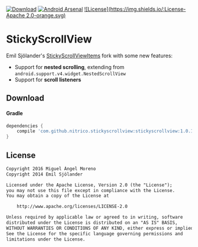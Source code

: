 [![Download](https://api.bintray.com/packages/moreno/maven/stickyscrollview/images/download.svg)](https://bintray.com/moreno/maven/stickyscrollview/_latestVersion)
[![Android Arsenal](https://img.shields.io/badge/Android%20Arsenal-StickyScrollView-green.svg?style=true)](https://android-arsenal.com/details/1/3687)
[![License](https://img.shields.io/:License-Apache 2.0-orange.svg)](http://www.apache.org/licenses/LICENSE-2.0.html)

# StickyScrollView

Emil Sjölander's [StickyScrollViewItems](https://github.com/emilsjolander/StickyScrollViewItems) fork with some new features:
* Support for **nested scrolling**, extending from `android.support.v4.widget.NestedScrollView`
* Support for **scroll listeners**

## Download

#### Gradle

```gradle
dependencies {
    compile 'com.github.nitrico.stickyscrollview:stickyscrollview:1.0.1'
}
```

## License
```txt
Copyright 2016 Miguel Ángel Moreno
Copyright 2014 Emil Sjölander

Licensed under the Apache License, Version 2.0 (the "License");
you may not use this file except in compliance with the License.
You may obtain a copy of the License at

    http://www.apache.org/licenses/LICENSE-2.0

Unless required by applicable law or agreed to in writing, software
distributed under the License is distributed on an "AS IS" BASIS,
WITHOUT WARRANTIES OR CONDITIONS OF ANY KIND, either express or implied.
See the License for the specific language governing permissions and
limitations under the License.
```
